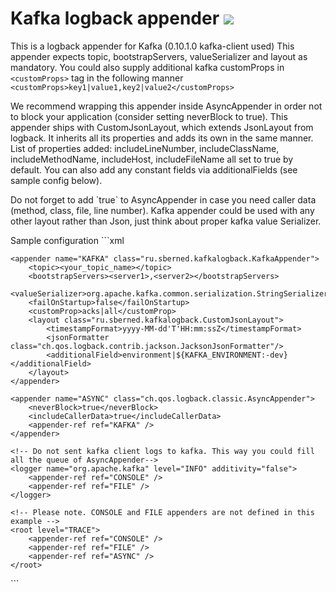 # Kafka logback appender [![](https://jitpack.io/v/Sberned/kafka-logback.svg)](https://jitpack.io/#Sberned/kafka-logback)

This is a logback appender for Kafka (0.10.1.0 kafka-client used)
This appender expects topic, bootstrapServers, valueSerializer and layout as mandatory.
You could also supply additional kafka customProps in `<customProps>` tag in the following manner
`<customProps>key1|value1,key2|value2</customProps>`
<p>
We recommend wrapping this appender inside AsyncAppender in order not to block your application (consider setting neverBlock to true).
This appender ships with CustomJsonLayout, which extends JsonLayout from logback. It inherits all its properties and adds its own in the same manner.
List of properties added: includeLineNumber, includeClassName, includeMethodName, includeHost, includeFileName all set to true by default.
You can also add any constant fields via additionalFields (see sample config below).
<p>
Do not forget to add `<includeCallerData>true</includeCallerData>` to AsyncAppender in case you need caller data (method, class, file, line number).
Kafka appender could be used with any other layout rather than Json, just think about proper kafka value Serializer.
<p>
Sample configuration
```xml
<?xml version="1.0" encoding="UTF-8"?>
<configuration>

    <appender name="KAFKA" class="ru.sberned.kafkalogback.KafkaAppender">
        <topic><your_topic_name></topic>
        <bootstrapServers><server1>,<server2></bootstrapServers>
        <valueSerializer>org.apache.kafka.common.serialization.StringSerializer</valueSerializer>
        <failOnStartup>false</failOnStartup>
        <customProp>acks|all</customProp>
        <layout class="ru.sberned.kafkalogback.CustomJsonLayout">
            <timestampFormat>yyyy-MM-dd'T'HH:mm:ssZ</timestampFormat>
            <jsonFormatter class="ch.qos.logback.contrib.jackson.JacksonJsonFormatter"/>
            <additionalField>environment|${KAFKA_ENVIRONMENT:-dev}</additionalField>
        </layout>
    </appender>

    <appender name="ASYNC" class="ch.qos.logback.classic.AsyncAppender">
        <neverBlock>true</neverBlock>
        <includeCallerData>true</includeCallerData>
        <appender-ref ref="KAFKA" />
    </appender>

    <!-- Do not sent kafka client logs to kafka. This way you could fill all the queue of AsyncAppender-->
    <logger name="org.apache.kafka" level="INFO" additivity="false">
        <appender-ref ref="CONSOLE" />
        <appender-ref ref="FILE" />
    </logger>

    <!-- Please note. CONSOLE and FILE appenders are not defined in this example -->
    <root level="TRACE">
        <appender-ref ref="CONSOLE" />
        <appender-ref ref="FILE" />
        <appender-ref ref="ASYNC" />
    </root>

</configuration>
```
